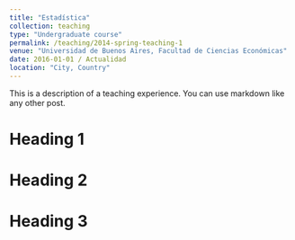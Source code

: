 ```yaml
---
title: "Estadística"
collection: teaching
type: "Undergraduate course"
permalink: /teaching/2014-spring-teaching-1
venue: "Universidad de Buenos Aires, Facultad de Ciencias Económicas"
date: 2016-01-01 / Actualidad
location: "City, Country"
---
```


This is a description of a teaching experience. You can use markdown like any other post.

Heading 1
======

Heading 2
======

Heading 3
======
